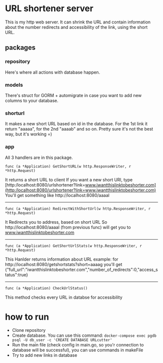 # URL shortener server
This is my http web server. It can shrink the URL and contain information about the number redirects and accessibility of the link, using the short URL.
## packages
### repository
Here's where all actions with database happen.
### models
There's struct for GORM + automigrate in case you want to add new columns to your database.
### shorturl
It makes a new short URL based on id in the database. For the 1st link it return "aaaaa", for the 2nd "aaaab" and so on. Pretty sure it's not the best way, but it's working =)
### app
All 3 handlers are in this package. 
```golang
func (a *Application) GetShortURL(w http.ResponseWriter, r *http.Request)
```
It returns a short URL to client
If you want a new short URl, type
[http:/localhost:8080/urlshortener?link=www.iwantthislinktobeshorter.com](http:/localhost:8080/urlshortener?link=www.iwantthislinktobeshorter.com)
You'll get something like http://localhost:8080/aaaaI
_____
```golang
func (a *Application) RedirectWithShortUrl(w http.ResponseWriter, r *http.Request)
```
It Redirects you to address, based on short URL
So http://localhost:8080/aaaaI (from previous func) will get you to www.iwantthislinktobeshorter.com
_____
```golang
func (a *Application) GetShortUrlStats(w http.ResponseWriter, r *http.Request)
```
This Hanlder returns information about URL
example: for http://localhost:8080/getshortstats?short=aaaag you'll get {"full_url":"iwantthislinktobeshorter.com","number_of_redirects":0,"access_status":true}
____
```golang
func (a *Application) CheckUrlStatus()
```
This method checks every URL in databse for accessibility


# how to run 
- Clone repository
- Create database. You can use this command: `docker-compose exec pgdb psql -U db_user -c 'CREATE DATABASE URLcutter'`
- Run the main file (check config in main.go, so you'r connection to database will be successful), you can use commands in makeFile
- Try to add new links in database
